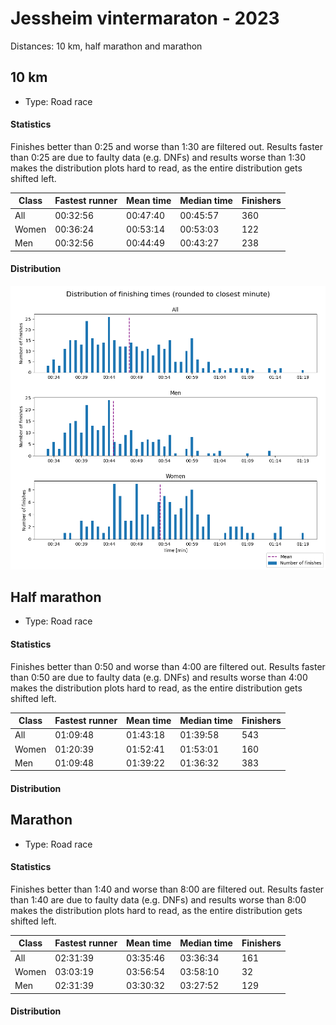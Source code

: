 # Jessheim vintermaraton - 2023

Distances: 10 km, half marathon and marathon

## 10 km

- Type: Road race

#### Statistics

Finishes better than 0:25 and worse than 1:30 are filtered out. Results faster than 0:25 are due to
faulty data (e.g. DNFs) and results worse than 1:30 makes the distribution plots hard to read, as the entire
distribution gets shifted left.

| Class | Fastest runner | Mean time | Median time | Finishers |
|-------|----------------|-----------|-------------|-----------|
| All   | 00:32:56       | 00:47:40  | 00:45:57    | 360       |
| Women | 00:36:24       | 00:53:14  | 00:53:03    | 122       |
| Men   | 00:32:56       | 00:44:49  | 00:43:27    | 238       |

#### Distribution

![Distribution of finishing times for Jessheim vintermaraton 2023 - 10 km](assets/jessheim-vintermaraton-2023-10km_finishing-times.png)

## Half marathon

- Type: Road race

#### Statistics

Finishes better than 0:50 and worse than 4:00 are filtered out. Results faster than 0:50 are due to
faulty data (e.g. DNFs) and results worse than 4:00 makes the distribution plots hard to read, as the entire
distribution gets shifted left.

| Class | Fastest runner | Mean time | Median time | Finishers |
|-------|----------------|-----------|-------------|-----------|
| All   | 01:09:48       | 01:43:18  | 01:39:58    | 543       |
| Women | 01:20:39       | 01:52:41  | 01:53:01    | 160       |
| Men   | 01:09:48       | 01:39:22  | 01:36:32    | 383       |

#### Distribution

## Marathon

- Type: Road race

#### Statistics

Finishes better than 1:40 and worse than 8:00 are filtered out. Results faster than 1:40 are due to
faulty data (e.g. DNFs) and results worse than 8:00 makes the distribution plots hard to read, as the entire
distribution gets shifted left.

| Class | Fastest runner | Mean time | Median time | Finishers |
|-------|----------------|-----------|-------------|-----------|
| All   | 02:31:39       | 03:35:46  | 03:36:34    | 161       |
| Women | 03:03:19       | 03:56:54  | 03:58:10    | 32        |
| Men   | 02:31:39       | 03:30:32  | 03:27:52    | 129       |

#### Distribution
